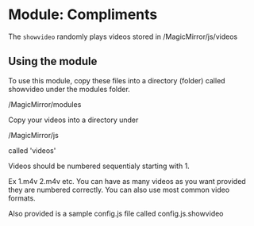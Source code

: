 # Module: Compliments
The `showvideo` randomly plays videos stored in 
/MagicMirror/js/videos


## Using the module

To use this module, copy these files into a directory (folder) called showvideo under the modules folder.

/MagicMirror/modules

Copy your videos into a directory under 

/MagicMirror/js

called 'videos' 

Videos should be numbered sequentialy starting with 1.

Ex 1.m4v 2.m4v etc. You can have as many videos as you want provided they are numbered correctly. You can also use most common video formats.

Also provided is a sample config.js file called config.js.showvideo
